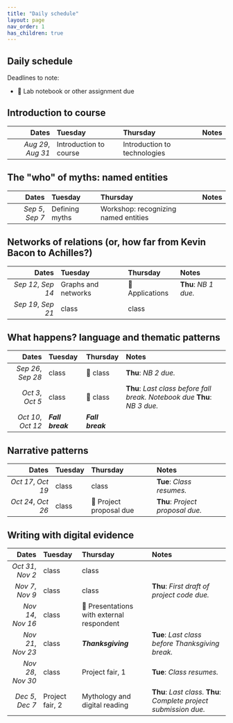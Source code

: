 ```yaml
---
title: "Daily schedule"
layout: page
nav_order: 1
has_children: true
---
```


## Daily schedule

Deadlines to note:

- 📓 Lab notebook or other assignment due


## Introduction to course

| Dates | Tuesday | Thursday | Notes |
| ---: | :--- | :--- | :--- |
| *Aug 29*, *Aug 31* | Introduction to course | Introduction to technologies |  |

## The "who" of myths: named entities

| Dates | Tuesday | Thursday | Notes |
| ---: | :--- | :--- | :--- |
| *Sep 5*, *Sep 7* | Defining myths | Workshop: recognizing named entities |  |

## Networks of relations (or, how far from Kevin Bacon to Achilles?)

| Dates | Tuesday | Thursday | Notes |
| ---: | :--- | :--- | :--- |
| *Sep 12*, *Sep 14* | Graphs and networks | 📓  Applications | **Thu**: *NB 1 due.* |
| *Sep 19*, *Sep 21* | class | class |  |

## What happens? language and thematic patterns

| Dates | Tuesday | Thursday | Notes |
| ---: | :--- | :--- | :--- |
| *Sep 26*, *Sep 28* | class | 📓  class | **Thu**: *NB 2 due.* |
| *Oct 3*, *Oct 5* | class | 📓 class | **Thu**: *Last class before fall break. Notebook due* **Thu**: *NB 3 due.* |
| *Oct 10*, *Oct 12* | ***Fall break*** | ***Fall break*** |  |

## Narrative patterns

| Dates | Tuesday | Thursday | Notes |
| ---: | :--- | :--- | :--- |
| *Oct 17*, *Oct 19* | class | class | **Tue**: *Class resumes.* |
| *Oct 24*, *Oct 26* | class | 📓 Project proposal due | **Thu**: *Project proposal due.* |

## Writing with digital evidence

| Dates | Tuesday | Thursday | Notes |
| ---: | :--- | :--- | :--- |
| *Oct 31*, *Nov 2* | class | class |  |
| *Nov 7*, *Nov 9* | class | class | **Thu**: *First draft of project code due.* |
| *Nov 14*, *Nov 16* | class | 📓  Presentations with external respondent |  |
| *Nov 21*, *Nov 23* | class | ***Thanksgiving*** | **Tue**: *Last class before Thanksgiving break.* |
| *Nov 28*, *Nov 30* | class | Project fair, 1 | **Tue**: *Class resumes.* |
| *Dec 5*, *Dec 7* | Project fair, 2 | Mythology and digital reading | **Thu**: *Last class.* **Thu**: *Complete project submission due.* |